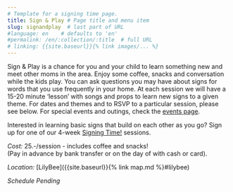 ```yaml
---
# Template for a signing time page.
title: Sign & Play # Page title and menu item
slug: signandplay  # last part of URL
#language: en    # defaults to 'en'
#permalink: /en/:collection/:title  # full URL
# linking: {{site.baseurl}}{% link images/... %}
---
```


Sign & Play is a chance for you and your child to learn something new and meet other moms in the area. Enjoy some coffee, snacks and conversation while the kids play. You can ask questions you may have about signs for words that you use frequently in your home. At each session we will have a 15-20 minute ‘lesson’ with songs and props to learn new signs to a given theme. For dates and themes and to RSVP to a particular session, please see below. For special events and outings, check the [events page](/events).

Interested in learning basic signs that build on each other as you go? Sign up for one of our 4-week [Signing Time!](/signingtime) sessions.

*Cost:* 25.-/session - includes coffee and snacks!<br/>
(Pay in advance by bank transfer or on the day of with cash or card).

*Location:* [LilyBee]({{site.baseurl}}{% link map.md %}#lilybee)


*Schedule Pending*